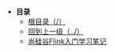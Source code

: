 * **目录**
  * [根目录（/）](/README)
  * [回到上一级（../）](/README)
  * [尚硅谷Flink入门学习笔记](/大数据/Flink/Flink学习笔记/尚硅谷Flink入门学习笔记.md)

